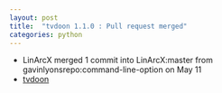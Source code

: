 ```yaml
---
layout: post
title:  "tvdoon 1.1.0 : Pull request merged"
categories: python
---
```



* LinArcX merged 1 commit into LinArcX:master from gavinlyonsrepo:command-line-option on May 11
* [tvdoon](https://github.com/LinArcX/tvdoon/pull/2)
